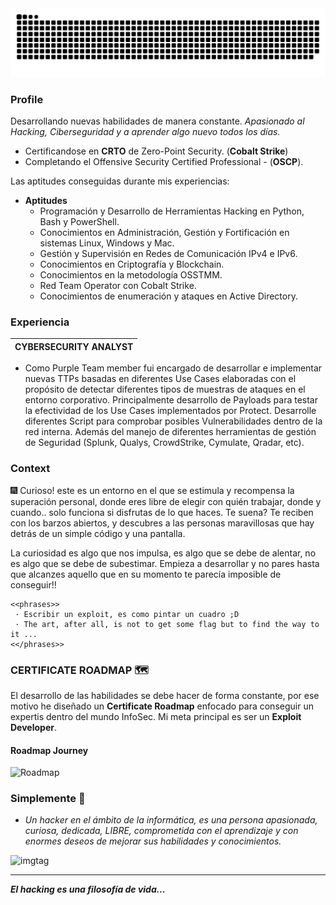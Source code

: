 <picture>
  <source
    media="(prefers-color-scheme: dark)"
    srcset="https://raw.githubusercontent.com/platane/snk/output/github-contribution-grid-snake-dark.svg"
  />
  <source
    media="(prefers-color-scheme: light)"
    srcset="https://raw.githubusercontent.com/platane/snk/output/github-contribution-grid-snake.svg"
  />
  <img
    alt="github contribution grid snake animation"
    src="https://raw.githubusercontent.com/platane/snk/output/github-contribution-grid-snake.svg"
  />
</picture>

### Profile
Desarrollando nuevas habilidades de manera constante. *Apasionado al Hacking, Ciberseguridad y a aprender algo nuevo todos los días.*

- Certificandose en **CRTO** de Zero-Point Security. (**Cobalt Strike**)
- Completando el Offensive Security Certified Professional - (**OSCP**).

Las aptitudes conseguidas durante mis experiencias:

- **Aptitudes**
  * Programación y Desarrollo de Herramientas Hacking en Python, Bash y PowerShell.
  * Conocimientos en Administración, Gestión y Fortificación en sistemas Linux, Windows y Mac.
  * Gestión y Supervisión en Redes de Comunicación IPv4 e IPv6.
  * Conocimientos en Criptografía y Blockchain.
  * Conocimientos en la metodología OSSTMM.
  * Red Team Operator con Cobalt Strike.
  * Conocimientos de enumeración y ataques en Active Directory.

### Experiencia

|CYBERSECURITY ANALYST|
| -------- |

- Como Purple Team member fui encargado de desarrollar e implementar 
nuevas TTPs basadas en diferentes Use Cases elaboradas con el 
propósito de detectar diferentes tipos de muestras de ataques en el 
entorno corporativo. Principalmente desarrollo de Payloads para testar 
la efectividad de los Use Cases implementados por Protect. Desarrolle 
diferentes Script para comprobar posibles Vulnerabilidades dentro de la 
red interna. Además del manejo de diferentes herramientas de gestión 
de Seguridad (Splunk, Qualys, CrowdStrike, Cymulate, Qradar, etc).

### Context
🎆 Curioso! este es un entorno en el que se estimula y recompensa la superación personal, donde eres libre de elegir con quién trabajar, donde y cuando.. solo funciona si disfrutas de lo que haces. Te suena? Te reciben con los barzos abiertos, y descubres a las personas maravillosas que hay detrás de un simple código y una pantalla.

La curiosidad es algo que nos impulsa, es algo que se debe de alentar, no es algo que se debe de subestimar. Empieza a desarrollar y no pares hasta que alcanzes aquello que en su momento te parecía imposible de conseguir!!

```
<<phrases>>
 · Escribir un exploit, es como pintar un cuadro ;D
 · The art, after all, is not to get some flag but to find the way to it ...
<</phrases>>
```

### CERTIFICATE ROADMAP 🗺️

El desarrollo de las habilidades se debe hacer de forma constante, por ese motivo he diseñado un **Certificate Roadmap** enfocado para conseguir un expertis dentro del mundo InfoSec. Mi meta principal es ser un **Exploit Developer**.

 #### Roadmap Journey
 
![Roadmap](https://user-images.githubusercontent.com/72032027/221539141-b9d17e12-0a1c-4ba7-9247-c742b45f96bc.png)

### **Simplemente** 💊

* *Un hacker en el ámbito de la informática, es una persona apasionada, curiosa, dedicada,  LIBRE, comprometida con el aprendizaje y con enormes deseos de mejorar sus habilidades y conocimientos.*

![imgtag](https://i.postimg.cc/2bF81VQh/1200px-Glider-svg.png[/img]) 

---
***El hacking es una filosofía de vida...***
